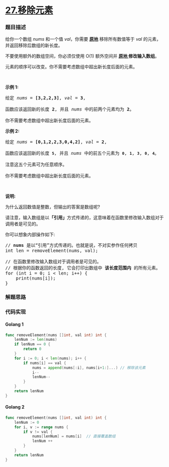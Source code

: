 # [27.移除元素](https://leetcode-cn.com/problems/remove-element)


### 题目描述

<div class="notranslate"><p>给你一个数组 <em>nums&nbsp;</em>和一个值 <em>val</em>，你需要 <strong><a href="https://baike.baidu.com/item/%E5%8E%9F%E5%9C%B0%E7%AE%97%E6%B3%95">原地</a></strong> 移除所有数值等于&nbsp;<em>val&nbsp;</em>的元素，并返回移除后数组的新长度。</p>

<p>不要使用额外的数组空间，你必须仅使用 O(1) 额外空间并 <strong><a href="https://baike.baidu.com/item/%E5%8E%9F%E5%9C%B0%E7%AE%97%E6%B3%95">原地 </a>修改输入数组</strong>。</p>

<p>元素的顺序可以改变。你不需要考虑数组中超出新长度后面的元素。</p>

<p>&nbsp;</p>

<p><strong>示例 1:</strong></p>

<pre>给定 <em>nums</em> = <strong>[3,2,2,3]</strong>, <em>val</em> = <strong>3</strong>,

函数应该返回新的长度 <strong>2</strong>, 并且 <em>nums </em>中的前两个元素均为 <strong>2</strong>。

你不需要考虑数组中超出新长度后面的元素。
</pre>

<p><strong>示例&nbsp;2:</strong></p>

<pre>给定 <em>nums</em> = <strong>[0,1,2,2,3,0,4,2]</strong>, <em>val</em> = <strong>2</strong>,

函数应该返回新的长度 <strong><code>5</code></strong>, 并且 <em>nums </em>中的前五个元素为 <strong><code>0</code></strong>, <strong><code>1</code></strong>, <strong><code>3</code></strong>, <strong><code>0</code></strong>, <strong><code>4</code></strong>。

注意这五个元素可为任意顺序。

你不需要考虑数组中超出新长度后面的元素。
</pre>

<p>&nbsp;</p>

<p><strong>说明:</strong></p>

<p>为什么返回数值是整数，但输出的答案是数组呢?</p>

<p>请注意，输入数组是以<strong>「引用」</strong>方式传递的，这意味着在函数里修改输入数组对于调用者是可见的。</p>

<p>你可以想象内部操作如下:</p>

<pre>// <strong>nums</strong> 是以“引用”方式传递的。也就是说，不对实参作任何拷贝
int len = removeElement(nums, val);

// 在函数里修改输入数组对于调用者是可见的。
// 根据你的函数返回的长度, 它会打印出数组中<strong> 该长度范围内</strong> 的所有元素。
for (int i = 0; i &lt; len; i++) {
&nbsp; &nbsp; print(nums[i]);
}
</pre>
</div>

### 解题思路

### 代码实现

<!-- tabs:start -->

#### **Golang 1**
```go
func removeElement(nums []int, val int) int {
	lenNum := len(nums)
	if lenNum == 0 {
		return 0
	}
	for i := 0; i < len(nums); i++ {
		if nums[i] == val {
			nums = append(nums[:i], nums[i+1:]...) // 移除该元素
			i--
			lenNum--
		}
	}
	return lenNum
}
```

#### **Golang 2**
```go
func removeElement(nums []int, val int) int {
    lenNum := 0
    for i, v := range nums {
        if v != val {
            nums[lenNum] = nums[i]  // 直接覆盖数组
            lenNum ++
        }
    }
    return lenNum
}
```

<!-- tabs:end -->